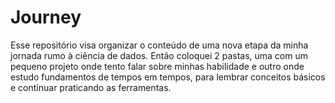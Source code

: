 # Journey

Esse repositório visa organizar o conteúdo de uma nova etapa da minha jornada rumo à ciência de dados. Então coloquei 2 pastas, uma com um pequeno projeto onde tento falar sobre minhas habilidade e outro onde estudo fundamentos de tempos em tempos, para lembrar conceitos básicos e continuar praticando as ferramentas.
